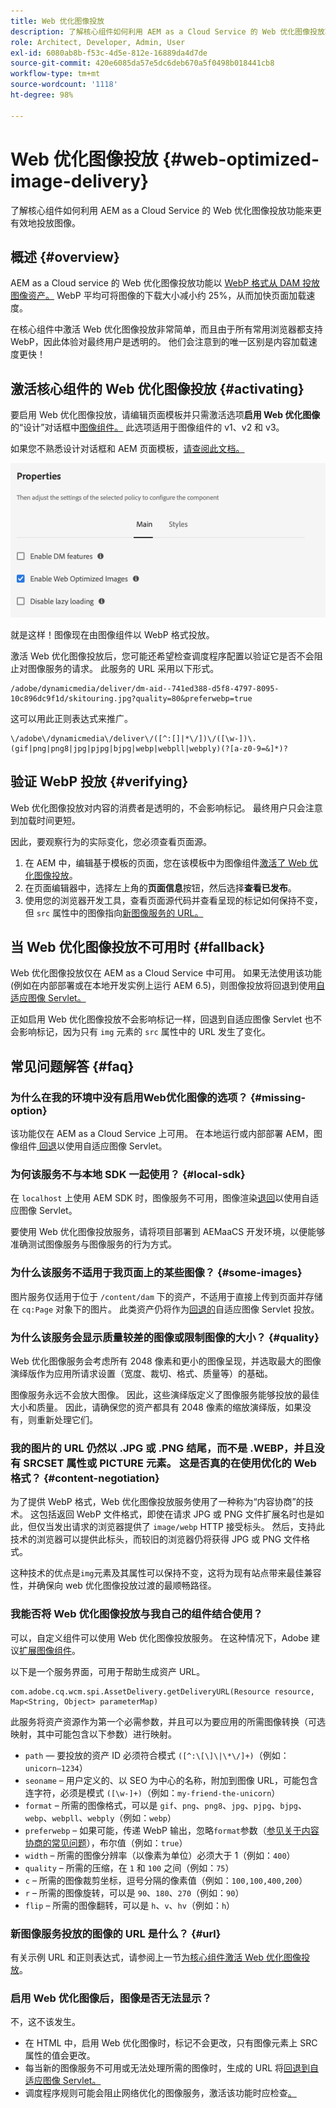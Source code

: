 ```yaml
---
title: Web 优化图像投放
description: 了解核心组件如何利用 AEM as a Cloud Service 的 Web 优化图像投放功能来更有效地投放图像。
role: Architect, Developer, Admin, User
exl-id: 6080ab8b-f53c-4d5e-812e-16889da4d7de
source-git-commit: 420e6085da57e5dc6deb670a5f0498b018441cb8
workflow-type: tm+mt
source-wordcount: '1118'
ht-degree: 98%

---
```


# Web 优化图像投放 {#web-optimized-image-delivery}

了解核心组件如何利用 AEM as a Cloud Service 的 Web 优化图像投放功能来更有效地投放图像。

## 概述 {#overview}

AEM as a Cloud service 的 Web 优化图像投放功能以 [WebP 格式从 DAM 投放图像资产。](https://developers.google.com/speed/webp) WebP 平均可将图像的下载大小减小约 25%，从而加快页面加载速度。

在核心组件中激活 Web 优化图像投放非常简单，而且由于所有常用浏览器都支持 WebP，因此体验对最终用户是透明的。 他们会注意到的唯一区别是内容加载速度更快！

## 激活核心组件的 Web 优化图像投放 {#activating}

要启用 Web 优化图像投放，请编辑页面模板并只需激活选项&#x200B;**启用 Web 优化图像**&#x200B;的“设计”对话框中[图像组件。](/help/components/image.md#design-dialog) 此选项适用于图像组件的 v1、v2 和 v3。

如果您不熟悉设计对话框和 AEM 页面模板，[请查阅此文档。](/help/get-started/authoring.md#pre-configuring-core-components)

![在“设计”对话框中启用 Web 优化图像投放](/help/assets/web-optimized-image-delivery.png)

就是这样！图像现在由图像组件以 WebP 格式投放。

激活 Web 优化图像投放后，您可能还希望检查调度程序配置以验证它是否不会阻止对图像服务的请求。 此服务的 URL 采用以下形式。

```text
/adobe/dynamicmedia/deliver/dm-aid--741ed388-d5f8-4797-8095-10c896dc9f1d/skitouring.jpg?quality=80&preferwebp=true
```

这可以用此正则表达式来推广。

```text
\/adobe\/dynamicmedia\/deliver\/([^:[]|*\/])\/([\w-])\.(gif|png|png8|jpg|pjpg|bjpg|webp|webpll|webply)(?[a-z0-9=&]*)?
```

## 验证 WebP 投放 {#verifying}

Web 优化图像投放对内容的消费者是透明的，不会影响标记。 最终用户只会注意到加载时间更短。

因此，要观察行为的实际变化，您必须查看页面源。

1. 在 AEM 中，编辑基于模板的页面，您在该模板中为图像组件[激活了 Web 优化图像投放](#activating)。
1. 在页面编辑器中，选择左上角的&#x200B;**页面信息**&#x200B;按钮，然后选择&#x200B;**查看已发布**。
1. 使用您的浏览器开发工具，查看页面源代码并查看呈现的标记如何保持不变，但 `src` 属性中的图像指向[新图像服务的 URL。](#activating)

## 当 Web 优化图像投放不可用时 {#fallback}

Web 优化图像投放仅在 AEM as a Cloud Service 中可用。 如果无法使用该功能(例如在内部部署或在本地开发实例上运行 AEM 6.5)，则图像投放将回退到使用[自适应图像 Servlet。](/help/developing/adaptive-image-servlet.md)

正如启用 Web 优化图像投放不会影响标记一样，回退到自适应图像 Servlet 也不会影响标记，因为只有 `img` 元素的 `src` 属性中的 URL 发生了变化。

## 常见问题解答 {#faq}

### 为什么在我的环境中没有启用Web优化图像的选项？ {#missing-option}

该功能仅在 AEM as a Cloud Service 上可用。 在本地运行或内部部署 AEM，图像组件[ 回退](#fallback)以使用自适应图像 Servlet。

### 为何该服务不与本地 SDK 一起使用？ {#local-sdk}

在 `localhost` 上使用 AEM SDK 时，图像服务不可用，图像渲染[退回](#fallback)以使用自适应图像 Servlet。

要使用 Web 优化图像投放服务，请将项目部署到 AEMaaCS 开发环境，以便能够准确测试图像服务与图像服务的行为方式。

### 为什么该服务不适用于我页面上的某些图像？ {#some-images}

图片服务仅适用于位于 `/content/dam` 下的资产，不适用于直接上传到页面并存储在 `cq:Page` 对象下的图片。 此类资产仍将作为[回退的](#fallback)自适应图像 Servlet 投放。

### 为什么该服务会显示质量较差的图像或限制图像的大小？ {#quality}

Web 优化图像服务会考虑所有 2048 像素和更小的图像呈现，并选取最大的图像演绎版作为应用所请求设置（宽度、裁切、格式、质量等）的基础。

图像服务永远不会放大图像。 因此，这些演绎版定义了图像服务能够投放的最佳大小和质量。 因此，请确保您的资产都具有 2048 像素的缩放演绎版，如果没有，则重新处理它们。

### 我的图片的 URL 仍然以 .JPG 或 .PNG 结尾，而不是 .WEBP，并且没有 SRCSET 属性或 PICTURE 元素。 这是否真的在使用优化的 Web 格式？ {#content-negotiation}

为了提供 WebP 格式，Web 优化图像投放服务使用了一种称为“内容协商”的技术。 这包括返回 WebP 文件格式，即使在请求 JPG 或 PNG 文件扩展名时也是如此，但仅当发出请求的浏览器提供了 `image/webp` HTTP 接受标头。 然后，支持此技术的浏览器可以提供此标头，而较旧的浏览器仍将获得 JPG 或 PNG 文件格式。

这种技术的优点是`img`元素及其属性可以保持不变，这将为现有站点带来最佳兼容性，并确保向 web 优化图像投放过渡的最顺畅路径。

### 我能否将 Web 优化图像投放与我自己的组件结合使用？

可以，自定义组件可以使用 Web 优化图像投放服务。 在这种情况下，Adobe 建议[扩展图像组件](/help/developing/customizing.md)。

以下是一个服务界面，可用于帮助生成资产 URL。

```
com.adobe.cq.wcm.spi.AssetDelivery.getDeliveryURL(Resource resource, Map<String, Object> parameterMap)
```

此服务将资产资源作为第一个必需参数，并且可以为要应用的所需图像转换（可选映射，其中可能包含以下参数）进行映射。

* `path`  — 要投放的资产 ID 必须符合模式 `([^:\[\]\|\*\/]+)`（例如： `unicorn–1234`）
* `seoname` – 用户定义的、以 SEO 为中心的名称，附加到图像 URL，可能包含连字符，必须是模式 `([\w-]+)`（例如：`my-friend-the-unicorn`）
* `format` – 所需的图像格式，可以是 `gif`、`png`、`png8`、`jpg`、`pjpg`、`bjpg`、`webp`、`webpll`、`webply`（例如：`webp`）
* `preferwebp` – 如果可能，传递 WebP 输出，忽略`format`参数（[参见关于内容协商的常见问题](#content-negotiation)），布尔值（例如：`true`）
* `width` – 所需的图像分辨率（以像素为单位）必须大于 1（例如：`400`）
* `quality` – 所需的压缩，在 `1` 和 `100` 之间（例如：`75`）
* `c` – 所需的图像裁剪坐标，逗号分隔的像素值（例如：`100,100,400,200`）
* `r` – 所需的图像旋转，可以是 `90`、`180`、`270`（例如：`90`）
* `flip` – 所需的图像翻转，可以是 `h`、`v`、`hv`（例如：`h`）

### 新图像服务投放的图像的 URL 是什么？ {#url}

有关示例 URL 和正则表达式，请参阅上一节[为核心组件激活 Web 优化图像投放](#activating)。

### 启用 Web 优化图像后，图像是否无法显示？

不，这不该发生。

* 在 HTML 中，启用 Web 优化图像时，标记不会更改，只有图像元素上 SRC 属性的值会更改。
* 每当新的图像服务不可用或无法处理所需的图像时，生成的 URL 将[回退到自适应图像 Servlet。](#fallback)
* 调度程序规则可能会阻止网络优化的图像服务，激活该功能时应检查[。](#activating)
